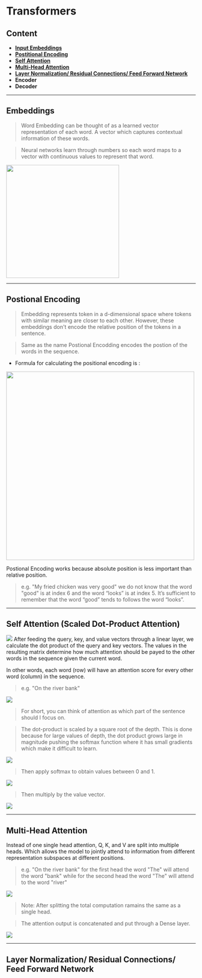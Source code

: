 # Transformers
<!--
<img src="https://miro.medium.com/v2/resize:fit:1400/1*10K7SmGoJ5zAtjkGfNfjkg.png">
-->
## Content
* **[Input Embeddings](#Embeddings)**
* **[Postitional Encoding](#Postional-Encoding)**
* **[Self Attention](#Self-Attention)**
* **[Multi-Head Attention](#Multi-Head-Attention)**
* **[Layer Normalization/ Residual Connections/ Feed Forward Network](#layer-normalization-residual-connections-feed-forward-network)**
* **Encoder**
* **Decoder**


---
## Embeddings
> Word Embedding can be thought of as a learned vector representation of each word. A vector which captures contextual information of these words.

> Neural networks learn through numbers so each word maps to a vector with continuous values to represent that word.
<img align="center" width=300 src="https://miro.medium.com/v2/resize:fit:582/format:webp/0*6MnniQMOBPu4kFq3.png">


---
## Postional Encoding
> Embedding represents token in a d-dimensional space where tokens with similar meaning are closer to each other. However, these embeddings don't encode the relative position of the tokens in a sentence.

> Same as the name Postional Encodding encodes the postion of the words in the sequence.

* Formula for calculating the positional encoding is :
<img width="500" src="https://miro.medium.com/v2/resize:fit:640/format:webp/1*z3Rfl0wGsBsaZcprpqR8Uw.png">

Postional Encoding works because absolute position is less important than relative position.
> e.g. "My fried chicken was very good" 
we do not know that the word "good" is at index 6 and the word “looks” is at index 5. It’s sufficient to remember that the word “good” tends to follows the word “looks”.


---
## Self Attention (Scaled Dot-Product Attention)
<img src="https://miro.medium.com/v2/resize:fit:640/0*NEPbOP47PlMTXoIb">
After feeding the query, key, and value vectors through a linear layer, we calculate the dot product of the query and key vectors. 
The values in the resulting matrix determine how much attention should be payed to the other words in the sequence given the current word.

In other words, each word (row) will have an attention score for every other word (column) in the sequence.
> e.g. "On the river bank"
<img src="https://miro.medium.com/v2/resize:fit:640/0*8BFdH5nY0KoLq1I8">

> For short, you can think of attention as which part of the sentence should I focus on.

> The dot-product is scaled by a square root of the depth.
This is done because for large values of depth, the dot product grows large in magnitude pushing the softmax function where it has small gradients which make it difficult to learn.

<img src="https://miro.medium.com/v2/resize:fit:720/format:webp/1*WmNb5ugFkawpvSqYqvTaNg.png">

> Then apply softmax to obtain values between 0 and 1.

<img src="https://miro.medium.com/v2/resize:fit:640/0*KgHYTtBIJcn8sNUZ">

> Then multiply by the value vector.

<img src="https://miro.medium.com/v2/resize:fit:828/0*G-mOxnggdLyNlc8y">


---
## Multi-Head Attention
Instead of one single head attention, Q, K, and V are split into multiple heads. Which allows the model to jointly attend to information from different representation subspaces at different positions.

> e.g. "On the river bank" for the first head the word "The" will attend the word "bank" while for the second head the word "The" will attend to the word "river"
<img src="https://miro.medium.com/v2/resize:fit:640/format:webp/1*Nc9uK_gEwm18OrNmwP_lBg.png">

> Note: After splitting the total computation ramains the same as a single head.

> The attention output is concatenated and put through a Dense layer.
<img src="https://miro.medium.com/v2/resize:fit:640/0*j_1WMIQxKPh-L7OY">



---
## Layer Normalization/ Residual Connections/ Feed Forward Network
